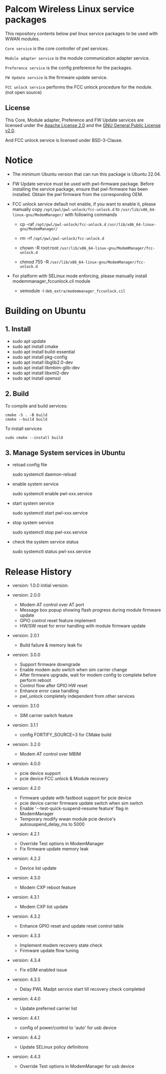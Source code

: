 # Palcom Wireless Linux service packages
This repository contents below pwl linux service packages to be used with WWAN modules.

`Core service` is the core controller of pwl services.

`Module adapter service` is the module communication adapter service.

`Preference service` is the config preference for the packages.

`FW Update service` is the firmware update service.

`FCC unlock service` performs the FCC unlock procedure for the module. (not open source)

## License
This Core, Module adapter, Preference and FW Update services are licensed under the [Apache License 2.0](LICENSE-APACHE) and the [GNU General Public License v2.0](LICENSE).

And FCC unlock service is licensed under BSD-3-Clause.

# Notice
* The minimum Ubuntu version that can run this package is Ubuntu 22.04.
* FW Update service must be used with pwl-firmware package.  Before installing the service package, ensure that pwl-firmware has been installed. Obtain the pwl firmware from the corresponding OEM.
* FCC unlock service default not enable, if you want to enable it, please manually copy `/opt/pwl/pwl-unlock/fcc-unlock.d` to `/usr/lib/x86_64-linux-gnu/ModemManager/` with following commands
  
    - cp -raf  `/opt/pwl/pwl-unlock/fcc-unlock.d`  `/usr/lib/x86_64-linux-gnu/ModemManager/`
  
    - rm -rf `/opt/pwl/pwl-unlock/fcc-unlock.d`
  
    - chown -R root:root  `/usr/lib/x86_64-linux-gnu/ModemManager/fcc-unlock.d`
  
    - chmod 755 -R `/usr/lib/x86_64-linux-gnu/ModemManager/fcc-unlock.d`
* For platform with SELinux mode enforcing, please manually install modemmanager_fccunlock.cil module
  
    - semodule -i `deb_extra/modemmanager_fccunlock.cil`

# Building on Ubuntu

## 1. Install
- sudo apt update
- sudo apt install cmake
- sudo apt install build-essential
- sudo apt install pkg-config
- sudo apt install libglib2.0-dev
- sudo apt install libmbim-glib-dev
- sudo apt install libxml2-dev
- sudo apt install openssl

## 2. Build
To compile and build services:

    cmake -S . -B build
    cmake --build build
    
To install services

    sudo cmake --install build

## 3. Manage System services in Ubuntu
- reload config file

    sudo systemctl daemon-reload
- enable system service

    sudo systemctl enable pwl-xxx.service
- start system service

    sudo systemctl start pwl-xxx.service
- stop system service

    sudo systemctl stop pwl-xxx.service
- check the system service status

    sudo systemctl status pwl-xxx.service

# Release History
- version: 1.0.0
  initial version.

- version: 2.0.0
    - Modem AT control over AT port
    - Message box popup showing flash progress during module firmware update
    - GPIO control reset feature implement
    - HW/SW reset for error handling with module firmware update

- version: 2.0.1
    - Build failure & memory leak fix

- version: 3.0.0
    - Support firmware downgrade
    - Enable modem auto switch when sim carrier change
    - After firmware upgrade, wait for modem config to complete before perform reboot
    - Control flow after GPIO HW reset
    - Enhance error case handling
    - pwl_unlock completely independent from other services

- version: 3.1.0
    - SIM carrier switch feature

- version: 3.1.1
    - config FORTIFY_SOURCE=3 for CMake build

- version: 3.2.0
    - Modem AT control over MBIM

- version: 4.0.0
    - pcie device support
    - pcie device FCC unlock & Module recovery

- version: 4.2.0
    - Firmware update with fastboot support for pcie device
    - pcie device carrier firmware update switch when sim switch
    - Enable '--test-quick-suspend-resume feature' flag in ModemManager
    - Temporary modify wwan module pcie device's autosuspend_delay_ms to 5000

- version: 4.2.1
    - Override Test options in ModemManager
    - Fix firmware update memory leak

- version: 4.2.2
    - Device list update

- version: 4.3.0
    - Modem CXP reboot feature

- version: 4.3.1
    - Modem CXP list update

- version: 4.3.2
    - Enhance GPIO reset and update reset control table

- version: 4.3.3
    - Implement modem recovery state check
    - Firmware update flow tuning

- version: 4.3.4
    - Fix eSIM enabled issue

- version: 4.3.5
    - Delay PWL Madpt service start till recovery check completed

- version: 4.4.0
    - Update preferred carrier list

- version: 4.4.1
    - config of power/control to 'auto' for usb device

- version: 4.4.2
    - Update SELinux policy definitions

- version: 4.4.3
    - Override Test options in ModemManager for usb device
